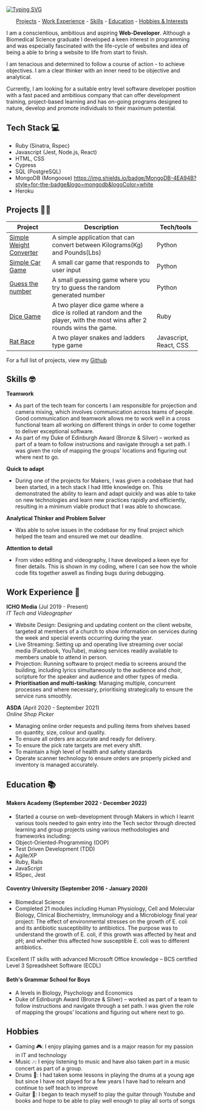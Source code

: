[![Typing SVG](https://readme-typing-svg.demolab.com?font=Fira+Code&size=50&pause=1000&color=F70000&center=true&vCenter=true&width=800&height=100&lines=Hello%2C+I'm+Imisi+Aina!;Welcome+to+my+GitHub!+)](https://git.io/typing-svg)

<div align="center">

[Projects](#projects) - [Work Experience](#work-experience) - [Skills](#skills) - [Education](#education) - [Hobbies & Interests](#hobbies) 

</div>

I am a conscientious, ambitious and aspiring **Web-Developer**. Although a Biomedical Science graduate I developed a keen interest in programming and was especially fascinated with the life-cycle of websites and idea of being a able to bring a website to life from start to finish. 

I am tenacious and determined to follow a course of action - to achieve objectives. I am a clear thinker with an inner need to be objective and analytical.

Currently, I am looking for a suitable entry level software developer position with a fast paced and ambitious company that can offer development training, project-based learning and has on-going programs designed to nature, develop and promote individuals to their maximum potential.

## Tech Stack 💻
- Ruby (Sinatra, Rspec) 
- Javascript (Jest, Node.js, React) 
- HTML, CSS 
- Cypress 
- SQL (PostgreSQL) 
- MongoDB (Mongoose) https://img.shields.io/badge/MongoDB-4EA94B?style=for-the-badge&logo=mongodb&logoColor=white
- Heroku


## Projects 👨‍💻



| Project                      | Description                                                                                                             | Tech/tools        |
| ---------------------------- | --------------------------------------------------------------------------------------------------------------------    | ----------------- |
| [Simple Weight Converter](https://github.com/imisiaina/Simple-Weight-Converter)| A simple application that can convert between Kilograms(Kg) and Pounds(Lbs)| Python 
| [Simple Car Game](https://github.com/imisiaina/Simple-car-game)| A small car game that responds to user input| Python 
| [Guess the number](https://github.com/imisiaina/Guess-the-number) | A small guessing game where you try to guess the random generated number| Python
| [Dice Game](https://github.com/imisiaina/Dice-Game-1.0)| A two player dice game where a dice is rolled at random and the player, with the most wins after 2 rounds wins the game.| Ruby
| [Rat Race](https://github.com/Ollie-HB/rat-race)| A two player snakes and ladders type game| Javascript, React, CSS                             |   
                
                

For a full list of projects, view my [Github](https://github.com/imisiaina?tab=repositories)

## Skills 🤓

**Teamwork** 
- As part of the tech team for concerts I am responsible for projection and camera mixing, which involves communication across teams of people. Good communication and teamwork allows me to work well in a cross functional team all working on different things in order to come together to deliver exceptional software.
- As part of my Duke of Edinburgh Award (Bronze & Silver) – worked as part of a team to follow instructions and navigate through a set path. I was given the role of mapping the groups’ locations and figuring out where next to go.

**Quick to adapt** 
- During one of the projects for Makers, I was given a codebase that had been started, in a tech stack I had little knowledge on. This demonstrated the ability to learn and adapt quickly and was able to take on new technologies and learn new practices rapidly and efficiently, resulting in a minimum viable product that I was able to showcase. 

**Analytical Thinker and Problem Solver** 
- Was able to solve issues in the codebase for my final project which helped the team and ensured we met our deadline.

**Attention to detail** 
- From video editing and videography, I have developed a keen eye for finer details. This is shown in my coding, where I can see how the whole code fits together aswell as finding bugs during debugging.

## Work Experience 👔

**ICHO Media** (Jul 2019 - Present)  
_IT Tech and Videographer_

- Website Design: Designing and updating content on the client website, targeted at members of a church to show information on services during the week and special events occurring during the year.
- Live Streaming: Setting up and operating live streaming over social media (Facebook, YouTube), making services readily available to members unable to attend in person. 
- Projection: Running software to project media to screens around the building, including lyrics simultaneously to the audience and choir, scripture for the speaker and audience and other types of media.
- **Prioritisation and multi-tasking**: Managing multiple, concurrent processes and where necessary, prioritising strategically to ensure the service runs smoothly.


**ASDA** (April 2020 - September 2021)  
_Online Shop Picker_

- Managing online order requests and pulling items from shelves based on quantity, size, colour and quality.
- To ensure all orders are accurate and ready for delivery.
- To ensure the pick rate targets are met every shift.
- To maintain a high level of health and safety standards
- Operate scanner technology to ensure orders are properly picked and inventory is managed accurately.


## Education 📚

#### Makers Academy (September 2022 - December 2022)
- Started a course on web-development through Makers in which I learnt various tools needed to gain entry into the Tech sector through directed learning and group projects using various methodologies and frameworks including:
- Object-Oriented-Programming (OOP)
- Test Driven Development (TDD)
- Agile/XP
- Ruby, Rails 
- JavaScript
- RSpec, Jest

#### Coventry University (September 2016 - January 2020)

- Biomedical Science
- Completed 21 modules including Human Physiology, Cell and Molecular Biology, Clinical Biochemistry, Immunology and a Microbiology final year project: The effect of environmental stresses on the growth of E. coli and its antibiotic susceptibility to antibiotics. The purpose was to understand the growth of E. coli, if this growth was affected by heat and pH; and whether this affected how susceptible E. coli was to different antibiotics. 

Excellent IT skills with advanced Microsoft Office knowledge – BCS certified Level 3 Spreadsheet Software (ECDL)

#### Beth's Grammar School for Boys

- A levels in Biology, Psychology and Economics
- Duke of Edinburgh Award (Bronze & Silver) – worked as part of a team to follow instructions and navigate through a set path. I was given the role of mapping the groups’ locations and figuring out where next to go.

## Hobbies

- Gaming 🎮: I enjoy playing games and is a major reason for my passion in IT and technology
- Music 🎶: I enjoy listening to music and have also taken part in a music concert as part of a group. 
- Drums 🥁: I had taken some lessons in playing the drums at a young age but since I have not played for a few years I have had to relearn and continue to self teach to improve
- Guitar 🎸: I began to teach myself to play the guitar through Youtube and books and hope to be able to play well enough to play all sorts of songs

